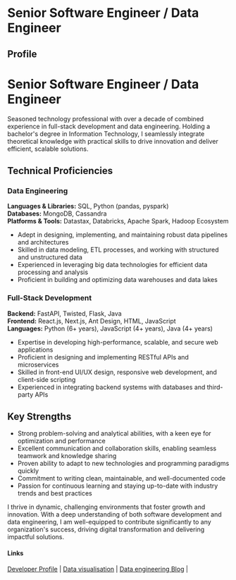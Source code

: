 # Senior Software Engineer / Data Engineer

## Profile

# Senior Software Engineer / Data Engineer

Seasoned technology professional with over a decade of combined experience in full-stack development and data engineering. 
Holding a bachelor's degree in Information Technology, I seamlessly integrate theoretical knowledge with practical skills to drive innovation and deliver efficient, scalable solutions.

## Technical Proficiencies

### Data Engineering

**Languages & Libraries:** SQL, Python (pandas, pyspark)  
**Databases:** MongoDB, Cassandra  
**Platforms & Tools:** Datastax, Databricks, Apache Spark, Hadoop Ecosystem

- Adept in designing, implementing, and maintaining robust data pipelines and architectures
- Skilled in data modeling, ETL processes, and working with structured and unstructured data
- Experienced in leveraging big data technologies for efficient data processing and analysis
- Proficient in building and optimizing data warehouses and data lakes

### Full-Stack Development

**Backend:** FastAPI, Twisted, Flask, Java  
**Frontend:** React.js, Next.js, Ant Design, HTML, JavaScript  
**Languages:** Python (6+ years), JavaScript (4+ years), Java (4+ years)

- Expertise in developing high-performance, scalable, and secure web applications
- Proficient in designing and implementing RESTful APIs and microservices
- Skilled in front-end UI/UX design, responsive web development, and client-side scripting
- Experienced in integrating backend systems with databases and third-party APIs

## Key Strengths

- Strong problem-solving and analytical abilities, with a keen eye for optimization and performance
- Excellent communication and collaboration skills, enabling seamless teamwork and knowledge sharing
- Proven ability to adapt to new technologies and programming paradigms quickly
- Commitment to writing clean, maintainable, and well-documented code
- Passion for continuous learning and staying up-to-date with industry trends and best practices

I thrive in dynamic, challenging environments that foster growth and innovation. With a deep understanding of both software development and data engineering, I am well-equipped to contribute significantly to any organization's success, driving digital transformation and delivering impactful solutions.

#### Links

[Developer Profile](https://venu-mallik.pages.dev) | [Data visualisation](https://climate.pages.dev) | [Data engineering Blog](https://venu-mallik.github.io) |
